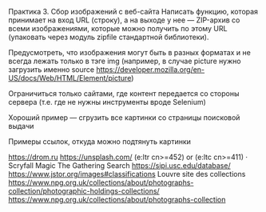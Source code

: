 Практика 3. Сбор изображений с веб-сайта
Написать функцию, которая принимает на вход URL (строку), а на выходе у нее — ZIP-архив со всеми изображениями, которые можно получить по этому URL (упаковать через модуль zipfile стандартной библиотеки).

Предусмотреть, что изображения могут быть в разных форматах и не всегда лежать только в тэге img (например, в случае picture нужно загрузить именно source https://developer.mozilla.org/en-US/docs/Web/HTML/Element/picture)

Ограничиться только сайтами, где контент передается со стороны сервера (т.е. где не нужны инструменты вроде Selenium)

Хороший пример — сгрузить все картинки со страницы поисковой выдачи

Примеры ссылок, откуда можно подтянуть картинки

https://drom.ru
https://unsplash.com/
(e:ltr cn>=452) or (e:ltc cn>=411) · Scryfall Magic The Gathering Search
https://sipi.usc.edu/database/
https://www.jstor.org/images#classifications
Louvre site des collections
https://www.npg.org.uk/collections/about/photographs-collection/photographic-holdings-collections/
https://www.npg.org.uk/collections/about/photographs-collection
